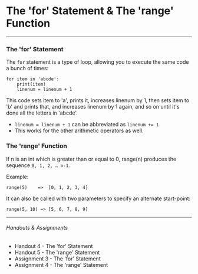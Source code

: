# The 'for' Statement & The 'range' Function

---

### The 'for' Statement

The `for` statement is a type of loop, allowing you to execute the same code a bunch of times:

	for item in 'abcde':
		print(item)
		linenum = linenum + 1
		
This code sets item to 'a', prints it, increases linenum by 1, then sets item to 'b' and prints that, and increases linenum by 1 again, and so on until it's done all the letters in 'abcde'.

* `linenum = linenum + 1` can be abbreviated as `linenum += 1`
* This works for the other arithmetic operators as well.

### The 'range' Function

If n is an int which is greater than or equal to 0, range(n) produces the sequence `0, 1, 2, … n-1`.

Example:

	range(5)	=> 	[0, 1, 2, 3, 4]

It can also be called with two parameters to specify an alternate start-point:

	range(5, 10) => [5, 6, 7, 8, 9]

---

###### Handouts & Assignments

* Handout 4 - The 'for' Statement
* Handout 5 - The 'range' Statement
* Assignment 3 - The 'for' Statement
* Assignment 4 - The 'range' Statement